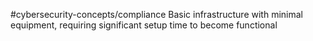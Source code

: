 #cybersecurity-concepts/compliance 
Basic infrastructure with minimal equipment, requiring significant setup time to become functional